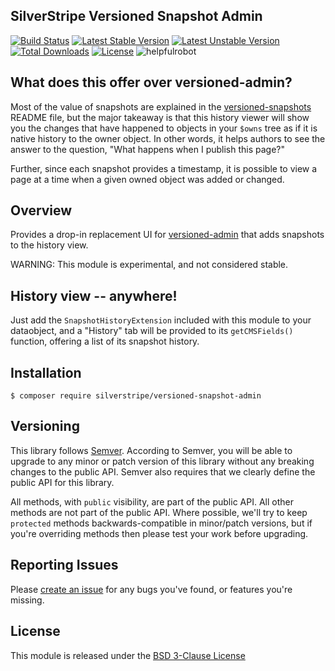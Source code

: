 ## SilverStripe Versioned Snapshot Admin

[![Build Status](https://api.travis-ci.com/silverstripe/silverstripe-versioned-snapshot-admin.svg?branch=master)](https://travis-ci.com/silverstripe/silverstripe-versioned-snapshot-admin)
[![Latest Stable Version](https://poser.pugx.org/silverstripe/versioned-snapshot-admin/version.svg)](https://packagist.org/packages/silverstripe/versioned-snapshot-admin)
[![Latest Unstable Version](https://poser.pugx.org/silverstripe/versioned-snapshot-admin/v/unstable.svg)](https://packagist.org/packages/silverstripe/versioned-snapshot-admin)
[![Total Downloads](https://poser.pugx.org/silverstripe/versioned-snapshot-admin/downloads.svg)](https://packagist.org/packages/silverstripe/versioned-snapshot-admin)
[![License](https://poser.pugx.org/silverstripe/versioned-snapshot-admin/license.svg)](https://github.com/silverstripe/silverstripe-versioned-snapshot-admin#license)
![helpfulrobot](https://helpfulrobot.io/silverstripe/versioned-snapshot-admin/badge)

## What does this offer over versioned-admin?

Most of the value of snapshots are explained in the [versioned-snapshots](https://github.com/silverstripe/silverstripe-versioned-snapshots) README file, but the major takeaway is that this history viewer will show you the changes that have happened to objects in your `$owns` tree as if it is native history to the owner object. In other words, it helps authors to see the answer to the question, "What happens when I publish this page?"

Further, since each snapshot provides a timestamp, it is possible to view a page at a time when a given owned object was added or changed.

## Overview

Provides a drop-in replacement UI for [versioned-admin](https://github.com/silverstripe/silverstripe-versioned-admin)
that adds snapshots to the history view.

WARNING: This module is experimental, and not considered stable.

## History view -- anywhere!

Just add the `SnapshotHistoryExtension` included with this module to your dataobject, and a "History" tab will be provided to its `getCMSFields()` function, offering a list of its snapshot history.

## Installation

```
$ composer require silverstripe/versioned-snapshot-admin
```

## Versioning

This library follows [Semver](http://semver.org). According to Semver,
you will be able to upgrade to any minor or patch version of this library
without any breaking changes to the public API. Semver also requires that
we clearly define the public API for this library.

All methods, with `public` visibility, are part of the public API. All
other methods are not part of the public API. Where possible, we'll try
to keep `protected` methods backwards-compatible in minor/patch versions,
but if you're overriding methods then please test your work before upgrading.

## Reporting Issues

Please [create an issue](http://github.com/silverstripe/silverstripe-versioned-snapshot-admin/issues)
for any bugs you've found, or features you're missing.

## License

This module is released under the [BSD 3-Clause License](LICENSE)
